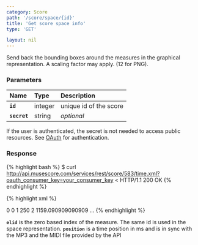 ```yaml
---
category: Score
path: '/score/space/{id}'
title: 'Get score space info'
type: 'GET'

layout: nil
---
```


Send back the bounding boxes around the measures in the graphical representation. A scaling factor may apply. (12 for PNG).

### Parameters

Name 			 |  Type     | Description     |
:----------------|:----------|:----------------|
**`id`**     	 | integer    | unique id of the score 	|
**`secret`**     | string    | _optional_ 	   |
  
If the user is authenticated, the secret is not needed to access public resources. See [OAuth](#/authentication) for authentication.   


### Response


{% highlight bash %}
$ curl http://api.musescore.com/services/rest/score/583/time.xml?oauth_consumer_key=your_consumer_key
< HTTP/1.1 200 OK
{% endhighlight %}

{% highlight xml %}

<?xml version="1.0" encoding="utf-8"?>
<events is_array="true">
    <event>
      <elid>0</elid>
      <position>0</position>
    </event>
    <event>
      <elid>1</elid>
      <position>250</position>
    </event>
    <event>
       <elid>2</elid>
       <position>1159.090909090909</position>
    </event>
   ...
 </events>
 {% endhighlight %}

**`elid`** is the zero based index of the measure. The same id is used in the space representation.
**`position`** is a time position in ms and is in sync with the MP3 and the MIDI file provided by the API
